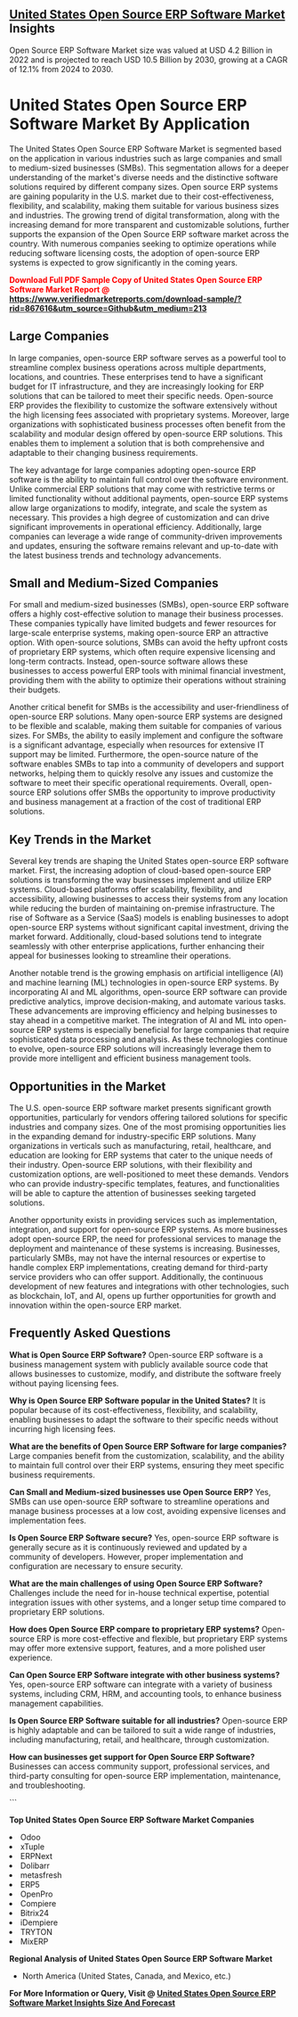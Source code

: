 <h2><a href="https://www.verifiedmarketreports.com/download-sample/?rid=867616&amp;utm_source=Github&amp;utm_medium=213" target="_blank">United States Open Source ERP Software Market</a> Insights</h2><p>Open Source ERP Software Market size was valued at USD 4.2 Billion in 2022 and is projected to reach USD 10.5 Billion by 2030, growing at a CAGR of 12.1% from 2024 to 2030.</p><p><h1>United States Open Source ERP Software Market By Application</h1><p>The United States Open Source ERP Software Market is segmented based on the application in various industries such as large companies and small to medium-sized businesses (SMBs). This segmentation allows for a deeper understanding of the market's diverse needs and the distinctive software solutions required by different company sizes. Open source ERP systems are gaining popularity in the U.S. market due to their cost-effectiveness, flexibility, and scalability, making them suitable for various business sizes and industries. The growing trend of digital transformation, along with the increasing demand for more transparent and customizable solutions, further supports the expansion of the Open Source ERP software market across the country. With numerous companies seeking to optimize operations while reducing software licensing costs, the adoption of open-source ERP systems is expected to grow significantly in the coming years. <strong><p><span class=""><span style="color: #ff0000;"><strong>Download Full PDF Sample Copy of United States Open Source ERP Software Market Report</strong> @ </span><a href="https://www.verifiedmarketreports.com/download-sample/?rid=867616&amp;utm_source=Github&amp;utm_medium=213" target="_blank">https://www.verifiedmarketreports.com/download-sample/?rid=867616&amp;utm_source=Github&amp;utm_medium=213</a></span></p></strong></p><h2>Large Companies</h2><p>In large companies, open-source ERP software serves as a powerful tool to streamline complex business operations across multiple departments, locations, and countries. These enterprises tend to have a significant budget for IT infrastructure, and they are increasingly looking for ERP solutions that can be tailored to meet their specific needs. Open-source ERP provides the flexibility to customize the software extensively without the high licensing fees associated with proprietary systems. Moreover, large organizations with sophisticated business processes often benefit from the scalability and modular design offered by open-source ERP solutions. This enables them to implement a solution that is both comprehensive and adaptable to their changing business requirements.</p><p>The key advantage for large companies adopting open-source ERP software is the ability to maintain full control over the software environment. Unlike commercial ERP solutions that may come with restrictive terms or limited functionality without additional payments, open-source ERP systems allow large organizations to modify, integrate, and scale the system as necessary. This provides a high degree of customization and can drive significant improvements in operational efficiency. Additionally, large companies can leverage a wide range of community-driven improvements and updates, ensuring the software remains relevant and up-to-date with the latest business trends and technology advancements.</p><h2>Small and Medium-Sized Companies</h2><p>For small and medium-sized businesses (SMBs), open-source ERP software offers a highly cost-effective solution to manage their business processes. These companies typically have limited budgets and fewer resources for large-scale enterprise systems, making open-source ERP an attractive option. With open-source solutions, SMBs can avoid the hefty upfront costs of proprietary ERP systems, which often require expensive licensing and long-term contracts. Instead, open-source software allows these businesses to access powerful ERP tools with minimal financial investment, providing them with the ability to optimize their operations without straining their budgets.</p><p>Another critical benefit for SMBs is the accessibility and user-friendliness of open-source ERP solutions. Many open-source ERP systems are designed to be flexible and scalable, making them suitable for companies of various sizes. For SMBs, the ability to easily implement and configure the software is a significant advantage, especially when resources for extensive IT support may be limited. Furthermore, the open-source nature of the software enables SMBs to tap into a community of developers and support networks, helping them to quickly resolve any issues and customize the software to meet their specific operational requirements. Overall, open-source ERP solutions offer SMBs the opportunity to improve productivity and business management at a fraction of the cost of traditional ERP solutions.</p><h2>Key Trends in the Market</h2><p>Several key trends are shaping the United States open-source ERP software market. First, the increasing adoption of cloud-based open-source ERP solutions is transforming the way businesses implement and utilize ERP systems. Cloud-based platforms offer scalability, flexibility, and accessibility, allowing businesses to access their systems from any location while reducing the burden of maintaining on-premise infrastructure. The rise of Software as a Service (SaaS) models is enabling businesses to adopt open-source ERP systems without significant capital investment, driving the market forward. Additionally, cloud-based solutions tend to integrate seamlessly with other enterprise applications, further enhancing their appeal for businesses looking to streamline their operations.</p><p>Another notable trend is the growing emphasis on artificial intelligence (AI) and machine learning (ML) technologies in open-source ERP systems. By incorporating AI and ML algorithms, open-source ERP software can provide predictive analytics, improve decision-making, and automate various tasks. These advancements are improving efficiency and helping businesses to stay ahead in a competitive market. The integration of AI and ML into open-source ERP systems is especially beneficial for large companies that require sophisticated data processing and analysis. As these technologies continue to evolve, open-source ERP solutions will increasingly leverage them to provide more intelligent and efficient business management tools.</p><h2>Opportunities in the Market</h2><p>The U.S. open-source ERP software market presents significant growth opportunities, particularly for vendors offering tailored solutions for specific industries and company sizes. One of the most promising opportunities lies in the expanding demand for industry-specific ERP solutions. Many organizations in verticals such as manufacturing, retail, healthcare, and education are looking for ERP systems that cater to the unique needs of their industry. Open-source ERP solutions, with their flexibility and customization options, are well-positioned to meet these demands. Vendors who can provide industry-specific templates, features, and functionalities will be able to capture the attention of businesses seeking targeted solutions.</p><p>Another opportunity exists in providing services such as implementation, integration, and support for open-source ERP systems. As more businesses adopt open-source ERP, the need for professional services to manage the deployment and maintenance of these systems is increasing. Businesses, particularly SMBs, may not have the internal resources or expertise to handle complex ERP implementations, creating demand for third-party service providers who can offer support. Additionally, the continuous development of new features and integrations with other technologies, such as blockchain, IoT, and AI, opens up further opportunities for growth and innovation within the open-source ERP market.</p><h2>Frequently Asked Questions</h2><p><strong>What is Open Source ERP Software?</strong> Open-source ERP software is a business management system with publicly available source code that allows businesses to customize, modify, and distribute the software freely without paying licensing fees.</p><p><strong>Why is Open Source ERP Software popular in the United States?</strong> It is popular because of its cost-effectiveness, flexibility, and scalability, enabling businesses to adapt the software to their specific needs without incurring high licensing fees.</p><p><strong>What are the benefits of Open Source ERP Software for large companies?</strong> Large companies benefit from the customization, scalability, and the ability to maintain full control over their ERP systems, ensuring they meet specific business requirements.</p><p><strong>Can Small and Medium-sized businesses use Open Source ERP?</strong> Yes, SMBs can use open-source ERP software to streamline operations and manage business processes at a low cost, avoiding expensive licenses and implementation fees.</p><p><strong>Is Open Source ERP Software secure?</strong> Yes, open-source ERP software is generally secure as it is continuously reviewed and updated by a community of developers. However, proper implementation and configuration are necessary to ensure security.</p><p><strong>What are the main challenges of using Open Source ERP Software?</strong> Challenges include the need for in-house technical expertise, potential integration issues with other systems, and a longer setup time compared to proprietary ERP solutions.</p><p><strong>How does Open Source ERP compare to proprietary ERP systems?</strong> Open-source ERP is more cost-effective and flexible, but proprietary ERP systems may offer more extensive support, features, and a more polished user experience.</p><p><strong>Can Open Source ERP Software integrate with other business systems?</strong> Yes, open-source ERP software can integrate with a variety of business systems, including CRM, HRM, and accounting tools, to enhance business management capabilities.</p><p><strong>Is Open Source ERP Software suitable for all industries?</strong> Open-source ERP is highly adaptable and can be tailored to suit a wide range of industries, including manufacturing, retail, and healthcare, through customization.</p><p><strong>How can businesses get support for Open Source ERP Software?</strong> Businesses can access community support, professional services, and third-party consulting for open-source ERP implementation, maintenance, and troubleshooting.</p>```</p><p><strong>Top United States Open Source ERP Software Market Companies</strong></p><div data-test-id=""><p><li>Odoo</li><li> xTuple</li><li> ERPNext</li><li> Dolibarr</li><li> metasfresh</li><li> ERP5</li><li> OpenPro</li><li> Compiere</li><li> Bitrix24</li><li> iDempiere</li><li> TRYTON</li><li> MixERP</li></p><div><strong>Regional Analysis of&nbsp;United States Open Source ERP Software Market</strong></div><ul><li dir="ltr"><p dir="ltr">North America&nbsp;(United States, Canada, and Mexico, etc.)</p></li></ul><p><strong>For More Information or Query, Visit @&nbsp;</strong><strong><a href="https://www.verifiedmarketreports.com/product/open-source-erp-software-market/?utm_source=Github&amp;utm_medium=213" target="_blank">United States Open Source ERP Software Market Insights Size And Forecast</a></strong></p></div>
